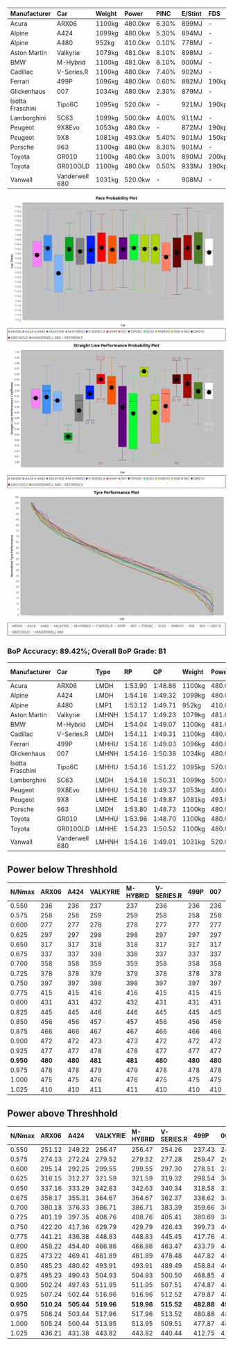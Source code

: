 | Manufacturer     | Car            | Weight | Power   | PINC    | E/Stint | FDS     |
|:-|:-|:-|:-|:-|:-|:-|
| Acura            | ARX06          | 1100kg | 480.0kw | 6.30%   | 899MJ   |    -    |
| Alpine           | A424           | 1099kg | 480.0kw | 5.30%   | 894MJ   |    -    |
| Alpine           | A480           | 952kg  | 410.0kw | 0.10%   | 778MJ   |    -    |
| Aston Martin     | Valkyrie       | 1079kg | 481.0kw | 8.10%   | 898MJ   |    -    |
| BMW              | M-Hybrid       | 1100kg | 481.0kw | 8.10%   | 900MJ   |    -    |
| Cadillac         | V-Series.R     | 1100kg | 480.0kw | 7.40%   | 902MJ   |    -    |
| Ferrari          | 499P           | 1096kg | 480.0kw | 0.60%   | 882MJ   | 190kph  |
| Glickenhaus      | 007            | 1034kg | 480.0kw | 2.30%   | 879MJ   |    -    |
| Isotta Fraschini | Tipo6C         | 1095kg | 520.0kw |    -    | 921MJ   | 190kph  |
| Lamborghini      | SC63           | 1099kg | 500.0kw | 4.00%   | 911MJ   |    -    |
| Peugeot          | 9X8Evo         | 1053kg | 480.0kw |    -    | 872MJ   | 190kph  |
| Peugeot          | 9X8            | 1081kg | 493.0kw | 5.40%   | 901MJ   | 150kph  |
| Porsche          | 963            | 1100kg | 480.0kw | 8.30%   | 901MJ   |    -    |
| Toyota           | GR010          | 1100kg | 480.0kw | 3.00%   | 890MJ   | 200kph  |
| Toyota           | GR010OLD       | 1100kg | 480.0kw | 0.50%   | 933MJ   | 190kph  |
| Vanwall          | Vanderwell 680 | 1031kg | 520.0kw |    -    | 908MJ   |    -    |

![PACECHART](./IMG/AUTO.png)
![STRAIGHTLINEPERFORMANCECHART](./IMG/AUTO_sp.png)
![TYREPERFORMANCECHART](./IMG/AUTO_tw.png)

### BoP Accuracy: 89.42%; Overall BoP Grade: B1
| Manufacturer     | Car            | Type  | RP      | QP      | Weight | Power¹  | Threshhold | PINC    | Power²   | E/Stint | AVG Vmax  | FDS     | RDLC | L/Stint | BOP-Grade | Model Accuracy | Model Points | Match%  | SimDiff |
|:-|:-|:-|:-|:-|:-|:-|:-|:-|:-|:-|:-|:-|:-|:-|:-|:-|:-|:-|:-|
| Acura            | ARX06          | LMDH  | 1:53.90 | 1:48.86 | 1100kg | 480.0kw | 250.0kph   | 6.30%   | 510.20kw |  899MJ  | 274.72kph |    -    | 0.97 | 29      | -B2       | 100.00%        | 996          | 84.00%  | -0.43   |
| Alpine           | A424           | LMDH  | 1:54.16 | 1:49.32 | 1099kg | 480.0kw | 250.0kph   | 5.30%   | 505.40kw |  894MJ  | 274.68kph |    -    | 0.97 | 29      | +A2       | 99.58%         | 1429         | 94.81%  | #       |
| Alpine           | A480           | LMP1  | 1:53.12 | 1:49.71 |  952kg | 410.0kw | 250.0kph   | 0.10%   | 410.40kw |  778MJ  | 272.83kph |    -    | 0.98 | 27      | -D2       | 94.94%         | 1689         | 60.21%  | +0.55   |
| Aston Martin     | Valkyrie       | LMHNH | 1:54.17 | 1:49.23 | 1079kg | 481.0kw | 250.0kph   | 8.10%   | 520.00kw |  898MJ  | 265.61kph |    -    | 1.02 | 29      | +C2       | 100.00%        | 247          | 74.01%  | #       |
| BMW              | M-Hybrid       | LMDH  | 1:54.04 | 1:49.07 | 1100kg | 481.0kw | 250.0kph   | 8.10%   | 520.00kw |  900MJ  | 272.00kph |    -    | 0.98 | 29      | ~A1       | 99.97%         | 2912         | 100.00% | #       |
| Cadillac         | V-Series.R     | LMDH  | 1:54.11 | 1:49.31 | 1100kg | 480.0kw | 250.0kph   | 7.40%   | 515.50kw |  902MJ  | 274.81kph |    -    | 0.97 | 29      | +A2       | 99.49%         | 5225         | 93.35%  | +1.28   |
| Ferrari          | 499P           | LMHHU | 1:54.16 | 1:49.03 | 1096kg | 480.0kw | 250.0kph   | 0.60%   | 482.90kw |  882MJ  | 276.83kph | 190kph  | 1.01 | 29      | ~A1       | 100.00%        | 5378         | 100.00% | +1.19   |
| Glickenhaus      | 007            | LMHNH | 1:54.16 | 1:50.38 | 1034kg | 480.0kw | 250.0kph   | 2.30%   | 491.00kw |  879MJ  | 279.26kph |    -    | 0.96 | 29      | +A2       | 93.90%         | 2170         | 92.78%  | +0.07   |
| Isotta Fraschini | Tipo6C         | LMHHU | 1:54.16 | 1:51.22 | 1095kg | 520.0kw | 250.0kph   |    -    | 520.00kw |  921MJ  | 274.10kph | 190kph  | 1.02 | 29      | +C1       | 100.00%        | 132          | 76.56%  | #       |
| Lamborghini      | SC63           | LMDH  | 1:54.16 | 1:50.31 | 1099kg | 500.0kw | 250.0kph   | 4.00%   | 520.00kw |  911MJ  | 271.73kph |    -    | 1.00 | 29      | ~A1       | 100.00%        | 784          | 99.99%  | -0.36   |
| Peugeot          | 9X8Evo         | LMHHU | 1:54.16 | 1:49.37 | 1053kg | 480.0kw | 250.0kph   |    -    | 480.00kw |  872MJ  | 281.50kph | 190kph  | 1.01 | 29      | ~A1       | 100.00%        | 1459         | 96.58%  | #       |
| Peugeot          | 9X8            | LMHHE | 1:54.16 | 1:49.87 | 1081kg | 493.0kw | 250.0kph   | 5.40%   | 519.60kw |  901MJ  | 272.59kph | 150kph  | 1.00 | 29      | +A2       | 99.18%         | 4817         | 92.91%  | +0.20   |
| Porsche          | 963            | LMDH  | 1:53.80 | 1:48.73 | 1100kg | 480.0kw | 250.0kph   | 8.30%   | 519.80kw |  901MJ  | 273.19kph |    -    | 0.98 | 29      | -B1       | 99.92%         | 14207        | 89.25%  | +0.79   |
| Toyota           | GR010          | LMHHU | 1:53.96 | 1:48.70 | 1100kg | 480.0kw | 250.0kph   | 3.00%   | 494.40kw |  890MJ  | 276.75kph | 200kph  | 0.99 | 29      | ~A1       | 99.86%         | 4280         | 99.27%  | +0.74   |
| Toyota           | GR010OLD       | LMHHE | 1:54.23 | 1:50.52 | 1100kg | 480.0kw | 250.0kph   | 0.50%   | 482.40kw |  933MJ  | 276.50kph | 190kph  | 0.99 | 29      | +C1       | 99.46%         | 925          | 77.00%  | #       |
| Vanwall          | Vanderwell 680 | LMHNH | 1:54.16 | 1:49.01 | 1031kg | 520.0kw | 0.0kph     |    -    | 520.00kw |  908MJ  | 281.48kph |    -    | 1.02 | 29      | ~A1       | 95.82%         | 642          | 100.00% | +0.75   |

## Power below Threshhold
| N/Nmax    | ARX06   | A424    | VALKYRIE | M-HYBRID | V-SERIES.R | 499P    | 007     | TIPO6C  | SC63    | 9X8EVO  | 9X8     | 963     | GR010   | GR010OLD | VANDERWELL 680 | ​     | RPM      | A480       |
|:-|:-|:-|:-|:-|:-|:-|:-|:-|:-|:-|:-|:-|:-|:-|:-|:-|:-|:-|
|  0.550    |  236    |  236    |  237     |  237     |  236       |  236    |  236    |  256    |  246    |  236    |  243    |  236    |  236    |  236     |  256           |  ​    |   --     |  0.00      |
|  0.575    |  258    |  258    |  259     |  259     |  258       |  258    |  258    |  279    |  269    |  258    |  265    |  258    |  258    |  258     |  279           |  ​    |   --     |  0.00      |
|  0.600    |  277    |  277    |  278     |  278     |  277       |  277    |  277    |  300    |  289    |  277    |  285    |  277    |  277    |  277     |  300           |  ​    |   --     |  0.00      |
|  0.625    |  297    |  297    |  298     |  298     |  297       |  297    |  297    |  322    |  309    |  297    |  305    |  297    |  297    |  297     |  322           |  ​    |   --     |  0.00      |
|  0.650    |  317    |  317    |  318     |  318     |  317       |  317    |  317    |  343    |  330    |  317    |  325    |  317    |  317    |  317     |  343           |  ​    |   --     |  0.00      |
|  0.675    |  337    |  337    |  338     |  338     |  337       |  337    |  337    |  365    |  351    |  337    |  346    |  337    |  337    |  337     |  365           |  ​    |   --     |  0.00      |
|  0.700    |  358    |  358    |  359     |  359     |  358       |  358    |  358    |  387    |  372    |  358    |  367    |  358    |  358    |  358     |  387           |  ​    |   --     |  0.00      |
|  0.725    |  378    |  378    |  379     |  379     |  378       |  378    |  378    |  409    |  393    |  378    |  388    |  378    |  378    |  378     |  409           |  ​    |   --     |  0.00      |
|  0.750    |  397    |  397    |  398     |  398     |  397       |  397    |  397    |  430    |  413    |  397    |  407    |  397    |  397    |  397     |  430           |  ​    |   --     |  0.00      |
|  0.775    |  415    |  415    |  416     |  416     |  415       |  415    |  415    |  449    |  432    |  415    |  426    |  415    |  415    |  415     |  449           |  ​    |  5000    |  241.11    |
|  0.800    |  431    |  431    |  432     |  432     |  431       |  431    |  431    |  467    |  449    |  431    |  443    |  431    |  431    |  431     |  467           |  ​    |  5500    |  284.14    |
|  0.825    |  445    |  445    |  446     |  446     |  445       |  445    |  445    |  482    |  464    |  445    |  457    |  445    |  445    |  445     |  482           |  ​    |  6000    |  318.15    |
|  0.850    |  456    |  456    |  457     |  457     |  456       |  456    |  456    |  494    |  475    |  456    |  468    |  456    |  456    |  456     |  494           |  ​    |  6500    |  359.17    |
|  0.875    |  466    |  466    |  467     |  467     |  466       |  466    |  466    |  505    |  485    |  466    |  478    |  466    |  466    |  466     |  505           |  ​    |  7000    |  401.19    |
|  0.900    |  472    |  472    |  473     |  473     |  472       |  472    |  472    |  512    |  492    |  472    |  485    |  472    |  472    |  472     |  512           |  ​    |  7500    |  411.20    |
|  0.925    |  477    |  477    |  478     |  478     |  477       |  477    |  477    |  517    |  497    |  477    |  490    |  477    |  477    |  477     |  517           |  ​    |  8000    |  407.19    |
| **0.950** | **480** | **480** | **481**  | **481**  | **480**    | **480** | **480** | **520** | **500** | **480** | **493** | **480** | **480** | **480**  | **520**        | **​** | **8500** | **410.20** |
|  0.975    |  478    |  478    |  479     |  479     |  478       |  478    |  478    |  518    |  498    |  478    |  491    |  478    |  478    |  478     |  518           |  ​    |  9000    |  205.10    |
|  1.000    |  475    |  475    |  476     |  476     |  475       |  475    |  475    |  514    |  495    |  475    |  488    |  475    |  475    |  475     |  514           |  ​    |   --     |  0.00      |
|  1.025    |  410    |  410    |  411     |  411     |  410       |  410    |  410    |  444    |  427    |  410    |  421    |  410    |  410    |  410     |  444           |  ​    |   --     |  0.00      |

## Power above Threshhold
| N/Nmax    | ARX06      | A424       | VALKYRIE   | M-HYBRID   | V-SERIES.R | 499P       | 007        | TIPO6C  | SC63    | 9X8EVO  | 9X8        | 963        | GR010      | GR010OLD   | VANDERWELL 680 | ​     | RPM      | A480       |
|:-|:-|:-|:-|:-|:-|:-|:-|:-|:-|:-|:-|:-|:-|:-|:-|:-|:-|:-|
|  0.550    |  251.12    |  249.22    |  256.47    |  256.47    |  254.26    |  237.43    |  242.02    |  256    |  256    |  236    |  256.31    |  256.41    |  243.20    |  237.20    |  256           |  ​    |   --     |  0.00      |
|  0.575    |  274.13    |  272.24    |  279.52    |  279.52    |  277.28    |  259.47    |  264.02    |  279    |  279    |  258    |  279.33    |  279.45    |  266.22    |  259.21    |  279           |  ​    |   --     |  0.00      |
|  0.600    |  295.14    |  292.25    |  299.55    |  299.55    |  297.30    |  278.51    |  284.02    |  300    |  300    |  277    |  299.36    |  299.48    |  285.23    |  278.23    |  300           |  ​    |   --     |  0.00      |
|  0.625    |  316.15    |  312.27    |  321.59    |  321.59    |  319.32    |  298.54    |  304.02    |  322    |  322    |  297    |  321.38    |  321.52    |  305.25    |  298.25    |  322           |  ​    |   --     |  0.00      |
|  0.650    |  337.16    |  333.29    |  342.63    |  342.63    |  340.34    |  318.58    |  324.03    |  343    |  343    |  317    |  342.41    |  342.55    |  326.26    |  318.26    |  343           |  ​    |   --     |  0.00      |
|  0.675    |  358.17    |  355.31    |  364.67    |  364.67    |  362.37    |  338.62    |  345.03    |  365    |  365    |  337    |  364.44    |  364.59    |  347.28    |  338.28    |  365           |  ​    |   --     |  0.00      |
|  0.700    |  380.18    |  376.33    |  386.71    |  386.71    |  383.39    |  359.66    |  366.03    |  387    |  387    |  358    |  386.46    |  386.62    |  368.30    |  359.30    |  387           |  ​    |   --     |  0.00      |
|  0.725    |  401.19    |  397.35    |  408.76    |  408.76    |  405.41    |  380.69    |  386.03    |  409    |  409    |  378    |  408.49    |  408.66    |  389.31    |  380.32    |  409           |  ​    |   --     |  0.00      |
|  0.750    |  422.20    |  417.36    |  429.79    |  429.79    |  426.43    |  399.73    |  406.03    |  430    |  430    |  397    |  429.51    |  429.69    |  408.33    |  399.33    |  430           |  ​    |   --     |  0.00      |
|  0.775    |  441.21    |  436.38    |  448.83    |  448.83    |  445.45    |  417.76    |  424.03    |  449    |  449    |  415    |  448.54    |  448.73    |  427.35    |  417.35    |  449           |  ​    |  5000    |  241.11    |
|  0.800    |  458.22    |  454.40    |  466.86    |  466.86    |  463.47    |  433.79    |  441.04    |  467    |  467    |  431    |  466.56    |  466.75    |  444.36    |  433.36    |  467           |  ​    |  5500    |  284.14    |
|  0.825    |  473.22    |  469.41    |  481.89    |  481.89    |  478.48    |  447.82    |  455.04    |  482    |  482    |  445    |  481.58    |  481.78    |  458.37    |  447.37    |  482           |  ​    |  6000    |  318.15    |
|  0.850    |  485.23    |  480.42    |  493.91    |  493.91    |  489.49    |  458.84    |  466.04    |  494    |  494    |  456    |  493.59    |  493.80    |  469.38    |  458.38    |  494           |  ​    |  6500    |  359.17    |
|  0.875    |  495.23    |  490.43    |  504.93    |  504.93    |  500.50    |  468.85    |  476.04    |  505    |  505    |  466    |  504.60    |  504.82    |  479.39    |  468.39    |  505           |  ​    |  7000    |  401.19    |
|  0.900    |  502.24    |  497.43    |  511.95    |  511.95    |  507.51    |  474.87    |  483.04    |  512    |  512    |  472    |  511.61    |  511.83    |  486.39    |  474.39    |  512           |  ​    |  7500    |  411.20    |
|  0.925    |  507.24    |  502.44    |  516.96    |  516.96    |  512.52    |  479.87    |  488.04    |  517    |  517    |  477    |  516.62    |  516.84    |  491.40    |  479.40    |  517           |  ​    |  8000    |  407.19    |
| **0.950** | **510.24** | **505.44** | **519.96** | **519.96** | **515.52** | **482.88** | **491.04** | **520** | **520** | **480** | **519.62** | **519.84** | **494.40** | **482.40** | **520**        | **​** | **8500** | **410.20** |
|  0.975    |  508.24    |  503.44    |  517.96    |  517.96    |  513.52    |  480.88    |  489.04    |  518    |  518    |  478    |  517.62    |  517.84    |  492.40    |  480.40    |  518           |  ​    |  9000    |  205.10    |
|  1.000    |  505.24    |  500.44    |  513.95    |  513.95    |  509.51    |  477.87    |  486.04    |  514    |  514    |  475    |  513.61    |  513.83    |  489.40    |  477.40    |  514           |  ​    |   --     |  0.00      |
|  1.025    |  436.21    |  431.38    |  443.82    |  443.82    |  440.44    |  412.75    |  419.03    |  444    |  444    |  410    |  443.53    |  443.72    |  422.34    |  412.34    |  444           |  ​    |   --     |  0.00      |
